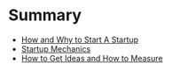 # Summary

* [How and Why to Start A Startup](01.md)
* [Startup Mechanics](02.md)
* [How to Get Ideas and How to Measure](03.md)
